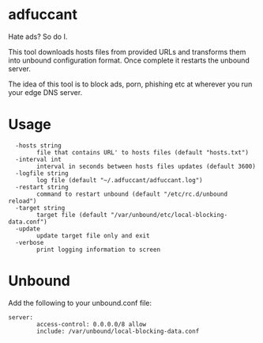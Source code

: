 # adfuccant

Hate ads?  So do I.

This tool downloads hosts files from provided URLs and transforms them into
unbound configuration format.  Once complete it restarts the unbound server.

The idea of this tool is to block ads, porn, phishing etc at wherever you run
your edge DNS server.

# Usage
```
  -hosts string
        file that contains URL' to hosts files (default "hosts.txt")
  -interval int
        interval in seconds between hosts files updates (default 3600)
  -logfile string
        log file (default "~/.adfuccant/adfuccant.log")
  -restart string
        command to restart unbound (default "/etc/rc.d/unbound reload")
  -target string
        target file (default "/var/unbound/etc/local-blocking-data.conf")
  -update
        update target file only and exit
  -verbose
        print logging information to screen
```

# Unbound

Add the following to your unbound.conf file:
```
server:
        access-control: 0.0.0.0/8 allow
        include: /var/unbound/local-blocking-data.conf
```
